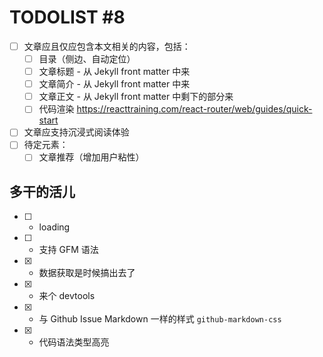 # TODOLIST #8

* [ ] 文章应且仅应包含本文相关的内容，包括：
  * [ ] 目录（侧边、自动定位）
  * [ ] 文章标题 - 从 Jekyll front matter 中来
  * [ ] 文章简介 - 从 Jekyll front matter 中来
  * [ ] 文章正文 - 从 Jekyll front matter 中剩下的部分来
  * [ ] 代码渲染 https://reacttraining.com/react-router/web/guides/quick-start
* [ ] 文章应支持沉浸式阅读体验
* [ ] 待定元素：
  * [ ] 文章推荐（增加用户粘性）

## 多干的活儿

* [ ] + loading
* [ ] + 支持 GFM 语法
* [x] + 数据获取是时候搞出去了
* [x] + 来个 devtools
* [x] + 与 Github Issue Markdown 一样的样式 `github-markdown-css`
* [x] + 代码语法类型高亮
